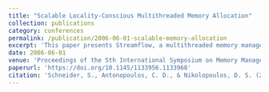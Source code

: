 ```yaml
---
title: "Scalable Locality-Conscious Multithreaded Memory Allocation"
collection: publications
category: conferences
permalink: /publication/2006-06-01-scalable-memory-allocation
excerpt: 'This paper presents Streamflow, a multithreaded memory manager that improves locality and reduces synchronization overhead, outperforming state-of-the-art allocators through a segregated heap design and non-blocking operations.'
date: 2006-06-01
venue: 'Proceedings of the 5th International Symposium on Memory Management (ISMM)'
paperurl: 'https://doi.org/10.1145/1133956.1133968'
citation: 'Schneider, S., Antonopoulos, C. D., & Nikolopoulos, D. S. (2006). "Scalable Locality-Conscious Multithreaded Memory Allocation." <i>Proceedings of the 5th International Symposium on Memory Management (ISMM)</i>, 84–94. https://doi.org/10.1145/1133956.1133968'
---
```

